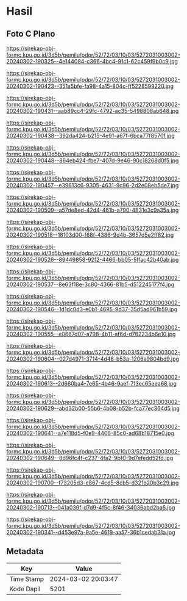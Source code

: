 # Hasil

## Foto C Plano

https://sirekap-obj-formc.kpu.go.id/3d5b/pemilu/pdpr/52/72/03/10/03/5272031003002-20240302-190325--4e144084-c366-4bc4-91c1-62c459f9b0c9.jpg

https://sirekap-obj-formc.kpu.go.id/3d5b/pemilu/pdpr/52/72/03/10/03/5272031003002-20240302-190423--351a5bfe-fa98-4a15-804c-ff5228599220.jpg

https://sirekap-obj-formc.kpu.go.id/3d5b/pemilu/pdpr/52/72/03/10/03/5272031003002-20240302-190431--aab89cc4-29fc-4792-ac35-5498808ab648.jpg

https://sirekap-obj-formc.kpu.go.id/3d5b/pemilu/pdpr/52/72/03/10/03/5272031003002-20240302-190438--392da424-b215-4e91-a67f-6bca77f8570f.jpg

https://sirekap-obj-formc.kpu.go.id/3d5b/pemilu/pdpr/52/72/03/10/03/5272031003002-20240302-190448--864eb424-fbe7-407d-9e46-90c18268d0f5.jpg

https://sirekap-obj-formc.kpu.go.id/3d5b/pemilu/pdpr/52/72/03/10/03/5272031003002-20240302-190457--e39613c6-9305-4631-9c96-2d2e08eb5de7.jpg

https://sirekap-obj-formc.kpu.go.id/3d5b/pemilu/pdpr/52/72/03/10/03/5272031003002-20240302-190509--a57de8ed-42d4-461b-a790-4831e3c9a35a.jpg

https://sirekap-obj-formc.kpu.go.id/3d5b/pemilu/pdpr/52/72/03/10/03/5272031003002-20240302-190518--18103d00-f68f-4386-9d4b-3657d5e2ff82.jpg

https://sirekap-obj-formc.kpu.go.id/3d5b/pemilu/pdpr/52/72/03/10/03/5272031003002-20240302-190526--89449858-92f2-4466-bb05-5ffac42b40ab.jpg

https://sirekap-obj-formc.kpu.go.id/3d5b/pemilu/pdpr/52/72/03/10/03/5272031003002-20240302-190537--8e63f18e-3c80-4366-81b5-d512245177f4.jpg

https://sirekap-obj-formc.kpu.go.id/3d5b/pemilu/pdpr/52/72/03/10/03/5272031003002-20240302-190546--1d1dc0d3-e0b1-4695-9d37-35d5ad961b59.jpg

https://sirekap-obj-formc.kpu.go.id/3d5b/pemilu/pdpr/52/72/03/10/03/5272031003002-20240302-190555--e0667d07-a798-4b11-af6d-d782234b6e10.jpg

https://sirekap-obj-formc.kpu.go.id/3d5b/pemilu/pdpr/52/72/03/10/03/5272031003002-20240302-190604--027d4971-3714-4d48-b53a-1206a9804bd9.jpg

https://sirekap-obj-formc.kpu.go.id/3d5b/pemilu/pdpr/52/72/03/10/03/5272031003002-20240302-190613--2d660ba4-7e65-4b46-9aef-7f3ec65eea68.jpg

https://sirekap-obj-formc.kpu.go.id/3d5b/pemilu/pdpr/52/72/03/10/03/5272031003002-20240302-190629--abd32b00-55b6-4b08-b52b-fca77ec364d5.jpg

https://sirekap-obj-formc.kpu.go.id/3d5b/pemilu/pdpr/52/72/03/10/03/5272031003002-20240302-190641--a7e118d5-f0e9-4406-85c0-ad68b18715e0.jpg

https://sirekap-obj-formc.kpu.go.id/3d5b/pemilu/pdpr/52/72/03/10/03/5272031003002-20240302-190649--8d96fc4f-c237-4fa2-9bf0-9d7efedd52fd.jpg

https://sirekap-obj-formc.kpu.go.id/3d5b/pemilu/pdpr/52/72/03/10/03/5272031003002-20240302-190700--f73205d3-e867-4cd5-8cb5-d321b20b3c29.jpg

https://sirekap-obj-formc.kpu.go.id/3d5b/pemilu/pdpr/52/72/03/10/03/5272031003002-20240302-190713--041a039f-d7d9-4f5c-8f46-34036abd2ba6.jpg

https://sirekap-obj-formc.kpu.go.id/3d5b/pemilu/pdpr/52/72/03/10/03/5272031003002-20240302-190341--d453e97a-9a5e-4619-aa57-36b1cedab31a.jpg


## Metadata

| Key        | Value               |
| ---------- | ------------------- |
| Time Stamp | 2024-03-02 20:03:47 |
| Kode Dapil | 5201                |



